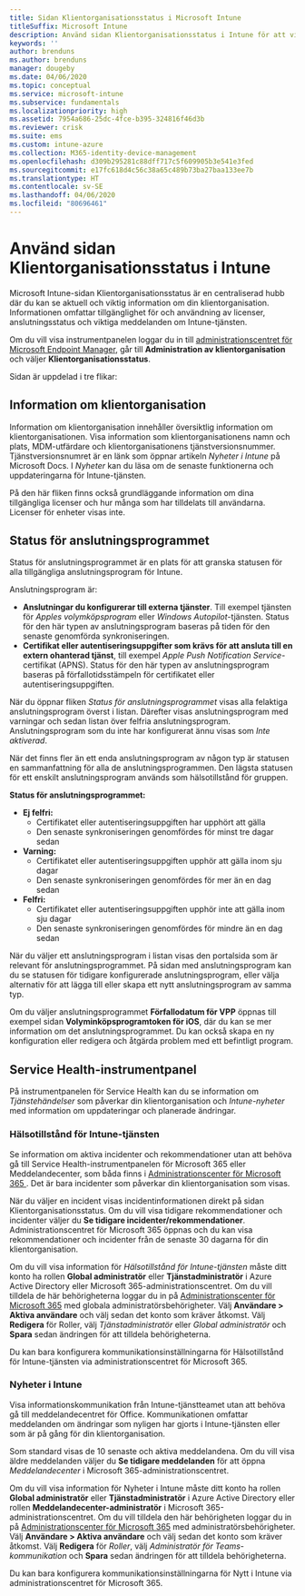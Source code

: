 ```yaml
---
title: Sidan Klientorganisationsstatus i Microsoft Intune
titleSuffix: Microsoft Intune
description: Använd sidan Klientorganisationsstatus i Intune för att visa viktig klientorganisationsinformation utan att lämna Intune-portalen
keywords: ''
author: brenduns
ms.author: brenduns
manager: dougeby
ms.date: 04/06/2020
ms.topic: conceptual
ms.service: microsoft-intune
ms.subservice: fundamentals
ms.localizationpriority: high
ms.assetid: 7954a686-25dc-4fce-b395-324816f46d3b
ms.reviewer: crisk
ms.suite: ems
ms.custom: intune-azure
ms.collection: M365-identity-device-management
ms.openlocfilehash: d309b295281c88dff717c5f609905b3e541e3fed
ms.sourcegitcommit: e17fc618d4c56c38a65c489b73ba27baa133ee7b
ms.translationtype: HT
ms.contentlocale: sv-SE
ms.lasthandoff: 04/06/2020
ms.locfileid: "80696461"
---
```

# <a name="use-the-intune-tenant-status-page"></a>Använd sidan Klientorganisationsstatus i Intune
Microsoft Intune-sidan Klientorganisationsstatus är en centraliserad hubb där du kan se aktuell och viktig information om din klientorganisation. Informationen omfattar tillgänglighet för och användning av licenser, anslutningsstatus och viktiga meddelanden om Intune-tjänsten.  

Om du vill visa instrumentpanelen loggar du in till [administrationscentret för Microsoft Endpoint Manager](https://go.microsoft.com/fwlink/?linkid=2109431), går till **Administration av klientorganisation** och väljer **Klientorganisationsstatus**.

Sidan är uppdelad i tre flikar:

## <a name="tenant-details"></a>Information om klientorganisation
Information om klientorganisation innehåller översiktlig information om klientorganisationen. Visa information som klientorganisationens namn och plats, MDM-utfärdare och klientorganisationens tjänstversionsnummer. Tjänstversionsnumret är en länk som öppnar artikeln *Nyheter i Intune* på Microsoft Docs. I *Nyheter* kan du läsa om de senaste funktionerna och uppdateringarna för Intune-tjänsten.  

På den här fliken finns också grundläggande information om dina tillgängliga licenser och hur många som har tilldelats till användarna. Licenser för enheter visas inte.

## <a name="connector-status"></a>Status för anslutningsprogrammet
Status för anslutningsprogrammet är en plats för att granska statusen för alla tillgängliga anslutningsprogram för Intune.  

Anslutningsprogram är:
- **Anslutningar du konfigurerar till externa tjänster**. Till exempel tjänsten för *Apples volymköpsprogram* eller *Windows Autopilot*-tjänsten.  Status för den här typen av anslutningsprogram baseras på tiden för den senaste genomförda synkroniseringen.
- **Certifikat eller autentiseringsuppgifter som krävs för att ansluta till en extern ohanterad tjänst**, till exempel *Apple Push Notification Service*-certifikat (APNS). Status för den här typen av anslutningsprogram baseras på förfallotidsstämpeln för certifikatet eller autentiseringsuppgiften.  

När du öppnar fliken *Status för anslutningsprogrammet* visas alla felaktiga anslutningsprogram överst i listan. Därefter visas anslutningsprogram med varningar och sedan listan över felfria anslutningsprogram. Anslutningsprogram som du inte har konfigurerat ännu visas som *Inte aktiverad*.

När det finns fler än ett enda anslutningsprogram av någon typ är statusen en sammanfattning för alla de anslutningsprogrammen. Den lägsta statusen för ett enskilt anslutningsprogram används som hälsotillstånd för gruppen.  

**Status för anslutningsprogrammet:**
- **Ej felfri:**
  - Certifikatet eller autentiseringsuppgiften har upphört att gälla
  - Den senaste synkroniseringen genomfördes för minst tre dagar sedan
- **Varning:**
  - Certifikatet eller autentiseringsuppgiften upphör att gälla inom sju dagar
  - Den senaste synkroniseringen genomfördes för mer än en dag sedan
- **Felfri:**
  - Certifikatet eller autentiseringsuppgiften upphör inte att gälla inom sju dagar
  - Den senaste synkroniseringen genomfördes för mindre än en dag sedan  

När du väljer ett anslutningsprogram i listan visas den portalsida som är relevant för anslutningsprogrammet. På sidan med anslutningsprogram kan du se statusen för tidigare konfigurerade anslutningsprogram, eller välja alternativ för att lägga till eller skapa ett nytt anslutningsprogram av samma typ.

Om du väljer anslutningsprogrammet **Förfallodatum för VPP** öppnas till exempel sidan **Volyminköpsprogramtoken för iOS**, där du kan se mer information om det anslutningsprogrammet. Du kan också skapa en ny konfiguration eller redigera och åtgärda problem med ett befintligt program.

## <a name="service-health-dashboard"></a>Service Health-instrumentpanel  
På instrumentpanelen för Service Health kan du se information om *Tjänstehändelser* som påverkar din klientorganisation och *Intune-nyheter* med information om uppdateringar och planerade ändringar.

### <a name="intune-service-health"></a>Hälsotillstånd för Intune-tjänsten
Se information om aktiva incidenter och rekommendationer utan att behöva gå till Service Health-instrumentpanelen för Microsoft 365 eller Meddelandecenter, som båda finns i [Administrationscenter för Microsoft 365 ](https://admin.microsoft.com). Det är bara incidenter som påverkar din klientorganisation som visas.  

När du väljer en incident visas incidentinformationen direkt på sidan Klientorganisationsstatus. Om du vill visa tidigare rekommendationer och incidenter väljer du **Se tidigare incidenter/rekommendationer**. Administrationscentret för Microsoft 365 öppnas och du kan visa rekommendationer och incidenter från de senaste 30 dagarna för din klientorganisation.  

Om du vill visa information för *Hälsotillstånd för Intune-tjänsten* måste ditt konto ha rollen **Global administratör** eller **Tjänstadministratör** i Azure Active Directory eller Microsoft 365-administrationscentret. Om du vill tilldela de här behörigheterna loggar du in på [	Administrationscenter för Microsoft 365](https://admin.microsoft.com) med globala administratörsbehörigheter. Välj **Användare > Aktiva användare** och välj sedan det konto som kräver åtkomst. Välj **Redigera** för Roller, välj *Tjänstadministratör* eller *Global administratör* och **Spara** sedan ändringen för att tilldela behörigheterna.  

Du kan bara konfigurera kommunikationsinställningarna för Hälsotillstånd för Intune-tjänsten via administrationscentret för Microsoft 365.

### <a name="intune-news"></a>Nyheter i Intune  
Visa informationskommunikation från Intune-tjänstteamet utan att behöva gå till meddelandecentret för Office. Kommunikationen omfattar meddelanden om ändringar som nyligen har gjorts i Intune-tjänsten eller som är på gång för din klientorganisation.  

Som standard visas de 10 senaste och aktiva meddelandena. Om du vill visa äldre meddelanden väljer du **Se tidigare meddelanden** för att öppna *Meddelandecenter* i Microsoft 365-administrationscentret.  

Om du vill visa information för Nyheter i Intune måste ditt konto ha rollen **Global administratör** eller **Tjänstadministratör** i Azure Active Directory eller rollen **Meddelandecenter-administratör** i Microsoft 365-administrationscentret.  Om du vill tilldela den här behörigheten loggar du in på [	Administrationscenter för Microsoft 365](https://admin.microsoft.com) med administratörsbehörigheter. Välj **Användare > Aktiva användare** och välj sedan det konto som kräver åtkomst. Välj **Redigera** för *Roller*, välj *Administratör för Teams-kommunikation* och **Spara** sedan ändringen för att tilldela behörigheterna.  

Du kan bara konfigurera kommunikationsinställningarna för Nytt i Intune via administrationscentret för Microsoft 365.
